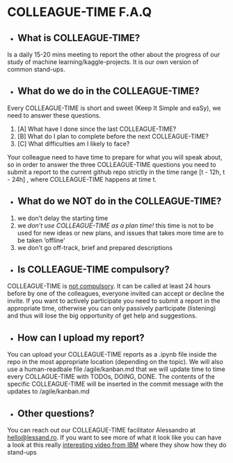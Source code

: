 COLLEAGUE-TIME F.A.Q
====================

- <h2>What is COLLEAGUE-TIME?

Is a daily 15-20 mins meeting to report the other about the progress of our study of machine learning/kaggle-projects. It is our own version of common stand-ups.

- <h2>What do we do in the COLLEAGUE-TIME?

Every COLLEAGUE-TIME is short and sweet (Keep It Simple and eaSy), we need to answer these questions.

1. [A] What have I done since the last COLLEAGUE-TIME?
2. [B] What do I plan to complete before the next COLLEAGUE-TIME?
3. [C] What difficulties am I likely to face?

Your colleague need to have time to prepare for what you will speak about, so in order to answer the three COLLEAGUE-TIME questions you need to submit a report to the current github repo strictly in the time range [t - 12h, t - 24h] , where COLLEAGUE-TIME happens at time t.

- <h2> What do we NOT do in the COLLEAGUE-TIME?</h2>

1. we don’t delay the starting time
2. we *don’t use COLLEAGUE-TIME as a plan time!* this time is not to be used for new ideas or new plans, and issues that takes more time are to be taken ‘offline'
3. we don’t go off-track, brief and prepared descriptions

- <h2> Is COLLEAGUE-TIME compulsory?

COLLEAGUE-TIME is <u>not compulsory</u>. It can be called at least 24 hours before by one of the colleagues, everyone invited can accept or decline the invite. If you want to actively participate you need to submit a report in the appropriate time, otherwise you can only passively participate (listening) and thus will lose the big opportunity of get help and suggestions.

- <h2> How can I upload my report?

You can upload your COLLEAGUE-TIME reports as a .ipynb file inside the repo in the most appropriate location (depending on the topic). We will also use a human-readbale file /agile/kanban.md that we will update time to time every COLLAGUE-TIME with TODOs, DOING, DONE. The contents of the specific COLLEAGUE-TIME will be inserted in the commit message with the updates to /agile/kanban.md

- <h2> Other questions?

You can reach out our COLLEAGUE-TIME facilitator Alessandro at hello@lessand.ro. If you want to see more of what it look like you can have a look at this really [interesting video from IBM](https://www.youtube.com/watch?v=GzQjGhD5tSU) where they show how they do stand-ups
